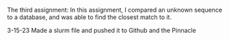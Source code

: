 The third assignment:
In this assignment, I compared an unknown sequence to a database, and
was able to find the closest match to it.
	
3-15-23
Made a slurm file and pushed it to Github and the Pinnacle 
